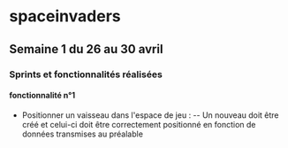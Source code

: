 # spaceinvaders

## Semaine 1 du 26 au 30 avril

### Sprints et fonctionnalités réalisées

#### fonctionnalité n°1

- Positionner un vaisseau dans l'espace de jeu : 
-- Un nouveau doit être créé et celui-ci doit être correctement positionné en fonction de données transmises au préalable

